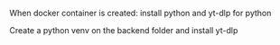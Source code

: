 When docker container is created:
    install python and yt-dlp for python

Create a python venv on the backend folder and install yt-dlp